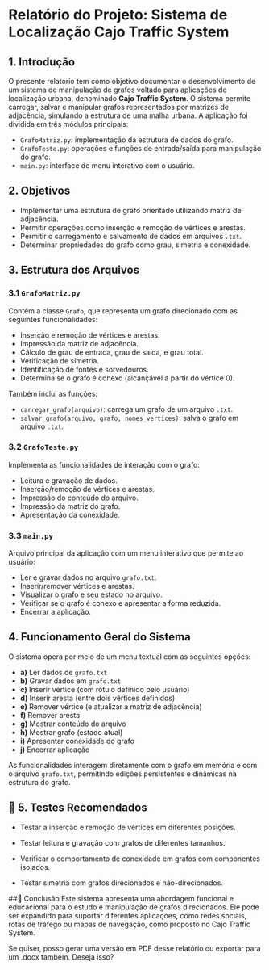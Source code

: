 # Relatório do Projeto: Sistema de Localização Cajo Traffic System

## 1. Introdução

O presente relatório tem como objetivo documentar o desenvolvimento de um sistema de manipulação de grafos voltado para aplicações de localização urbana, denominado **Cajo Traffic System**. O sistema permite carregar, salvar e manipular grafos representados por matrizes de adjacência, simulando a estrutura de uma malha urbana. A aplicação foi dividida em três módulos principais:

- `GrafoMatriz.py`: implementação da estrutura de dados do grafo.
- `GrafoTeste.py`: operações e funções de entrada/saída para manipulação do grafo.
- `main.py`: interface de menu interativo com o usuário.

## 2. Objetivos

- Implementar uma estrutura de grafo orientado utilizando matriz de adjacência.
- Permitir operações como inserção e remoção de vértices e arestas.
- Permitir o carregamento e salvamento de dados em arquivos `.txt`.
- Determinar propriedades do grafo como grau, simetria e conexidade.

## 3. Estrutura dos Arquivos

### 3.1 `GrafoMatriz.py`
Contém a classe `Grafo`, que representa um grafo direcionado com as seguintes funcionalidades:

- Inserção e remoção de vértices e arestas.
- Impressão da matriz de adjacência.
- Cálculo de grau de entrada, grau de saída, e grau total.
- Verificação de simetria.
- Identificação de fontes e sorvedouros.
- Determina se o grafo é conexo (alcançável a partir do vértice 0).

Também inclui as funções:
- `carregar_grafo(arquivo)`: carrega um grafo de um arquivo `.txt`.
- `salvar_grafo(arquivo, grafo, nomes_vertices)`: salva o grafo em arquivo `.txt`.

### 3.2 `GrafoTeste.py`
Implementa as funcionalidades de interação com o grafo:

- Leitura e gravação de dados.
- Inserção/remoção de vértices e arestas.
- Impressão do conteúdo do arquivo.
- Impressão da matriz do grafo.
- Apresentação da conexidade.

### 3.3 `main.py`
Arquivo principal da aplicação com um menu interativo que permite ao usuário:

- Ler e gravar dados no arquivo `grafo.txt`.
- Inserir/remover vértices e arestas.
- Visualizar o grafo e seu estado no arquivo.
- Verificar se o grafo é conexo e apresentar a forma reduzida.
- Encerrar a aplicação.

## 4. Funcionamento Geral do Sistema

O sistema opera por meio de um menu textual com as seguintes opções:

- **a)** Ler dados de `grafo.txt`
- **b)** Gravar dados em `grafo.txt`
- **c)** Inserir vértice (com rótulo definido pelo usuário)
- **d)** Inserir aresta (entre dois vértices definidos)
- **e)** Remover vértice (e atualizar a matriz de adjacência)
- **f)** Remover aresta
- **g)** Mostrar conteúdo do arquivo
- **h)** Mostrar grafo (estado atual)
- **i)** Apresentar conexidade do grafo
- **j)** Encerrar aplicação

As funcionalidades interagem diretamente com o grafo em memória e com o arquivo `grafo.txt`, permitindo edições persistentes e dinâmicas na estrutura do grafo.
## 🧪 5. Testes Recomendados
* Testar a inserção e remoção de vértices em diferentes posições.

* Testar leitura e gravação com grafos de diferentes tamanhos.

* Verificar o comportamento de conexidade em grafos com componentes isolados.

* Testar simetria com grafos direcionados e não-direcionados.

##🏁 Conclusão
Este sistema apresenta uma abordagem funcional e educacional para o estudo e manipulação de grafos direcionados. Ele pode ser expandido para suportar diferentes aplicações, como redes sociais, rotas de tráfego ou mapas de navegação, como proposto no Cajo Traffic System.

Se quiser, posso gerar uma versão em PDF desse relatório ou exportar para um .docx também. Deseja isso?
